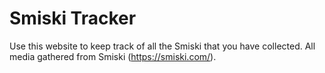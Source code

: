# Smiski Tracker

Use this website to keep track of all the Smiski that you have collected. All media gathered from Smiski (https://smiski.com/).

